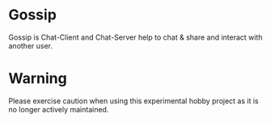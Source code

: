 # Gossip
Gossip is Chat-Client and Chat-Server help to chat &amp; share and interact with another user.

# Warning
Please exercise caution when using this experimental hobby project as it is no longer actively maintained. 
